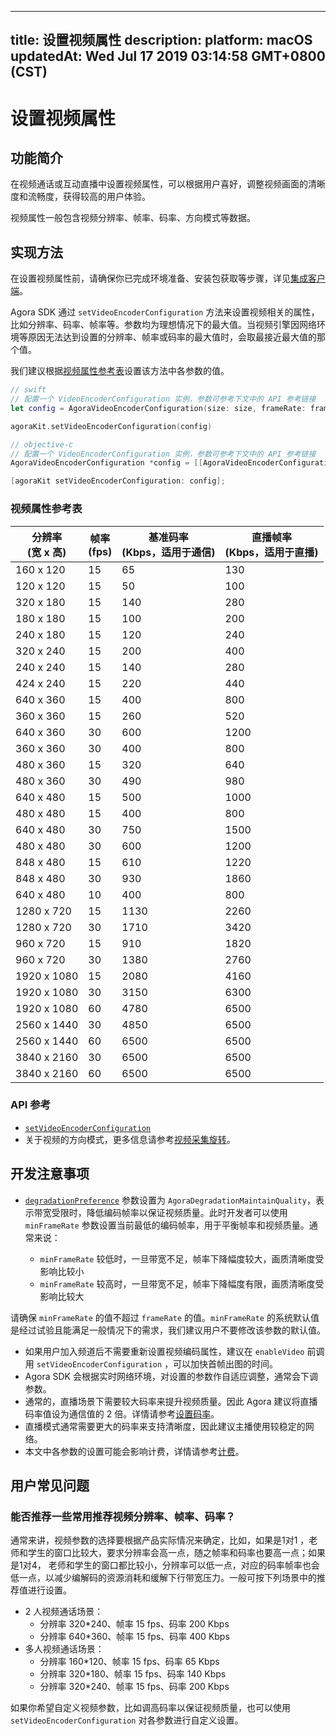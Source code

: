 
---
title: 设置视频属性
description: 
platform: macOS
updatedAt: Wed Jul 17 2019 03:14:58 GMT+0800 (CST)
---
# 设置视频属性
## 功能简介
在视频通话或互动直播中设置视频属性，可以根据用户喜好，调整视频画面的清晰度和流畅度，获得较高的用户体验。

视频属性一般包含视频分辨率、帧率、码率、方向模式等数据。

## 实现方法

在设置视频属性前，请确保你已完成环境准备、安装包获取等步骤，详见[集成客户端](../../cn/Interactive%20Broadcast/mac_video.md)。

Agora SDK 通过 `setVideoEncoderConfiguration` 方法来设置视频相关的属性，比如分辨率、码率、帧率等。参数均为理想情况下的最大值。当视频引擎因网络环境等原因无法达到设置的分辨率、帧率或码率的最大值时，会取最接近最大值的那个值。

我们建议根据[视频属性参考表](#video_profile)设置该方法中各参数的值。

```swift
// swift
// 配置一个 VideoEncoderConfiguration 实例，参数可参考下文中的 API 参考链接
let config = AgoraVideoEncoderConfiguration(size: size, frameRate: frameRate, bitrate: bitrate, orientationMode: orientationMode, degradationPreference: degradationPreference)

agoraKit.setVideoEncoderConfiguration(config)
```

```objective-c
// objective-c
// 配置一个 VideoEncoderConfiguration 实例，参数可参考下文中的 API 参考链接
AgoraVideoEncoderConfiguration *config = [[AgoraVideoEncoderConfiguration alloc] initWithSize: size frameRate: frameRate bitrate: bitrate orientationMode: AgoraVideoOutputOrientationModeAdaptative degradationPreference: AgoraDegradationMaintainQuality];

[agoraKit setVideoEncoderConfiguration: config];
```

<a id="video_profile"></a>
### 视频属性参考表

| 分辨率<br>(宽 x 高) | 帧率<br>(fps) | 基准码率<br>(Kbps，适用于通信) | 直播帧率<br>(Kbps，适用于直播) |
| ------------------- | ------------- | ------------------------------ | ------------------------------ |
| 160 x 120           | 15            | 65                             | 130                            |
| 120 x 120           | 15            | 50                             | 100                            |
| 320 x 180           | 15            | 140                            | 280                            |
| 180 x 180           | 15            | 100                            | 200                            |
| 240 x 180           | 15            | 120                            | 240                            |
| 320 x 240           | 15            | 200                            | 400                            |
| 240 x 240           | 15            | 140                            | 280                            |
| 424 x 240           | 15            | 220                            | 440                            |
| 640 x 360           | 15            | 400                            | 800                            |
| 360 x 360           | 15            | 260                            | 520                            |
| 640 x 360           | 30            | 600                            | 1200                           |
| 360 x 360           | 30            | 400                            | 800                            |
| 480 x 360           | 15            | 320                            | 640                            |
| 480 x 360           | 30            | 490                            | 980                            |
| 640 x 480           | 15            | 500                            | 1000                           |
| 480 x 480           | 15            | 400                            | 800                            |
| 640 x 480           | 30            | 750                            | 1500                           |
| 480 x 480           | 30            | 600                            | 1200                           |
| 848 x 480           | 15            | 610                            | 1220                           |
| 848 x 480           | 30            | 930                            | 1860                           |
| 640 x 480           | 10            | 400                            | 800                            |
| 1280 x 720          | 15            | 1130                           | 2260                           |
| 1280 x 720          | 30            | 1710                           | 3420                           |
| 960 x 720           | 15            | 910                            | 1820                           |
| 960 x 720           | 30            | 1380                           | 2760                           |
| 1920 x 1080         | 15            | 2080                           | 4160                           |
| 1920 x 1080         | 30            | 3150                           | 6300                           |
| 1920 x 1080         | 60            | 4780                           | 6500                           |
| 2560 x 1440         | 30            | 4850                           | 6500                           |
| 2560 x 1440         | 60            | 6500                           | 6500                           |
| 3840 x 2160         | 30            | 6500                           | 6500                           |
| 3840 x 2160         | 60            | 6500                           | 6500                           |


### API 参考
* [`setVideoEncoderConfiguration`](https://docs.agora.io/cn/Interactive%20Broadcast/API%20Reference/oc/v2.4/Classes/AgoraRtcEngineKit.html#//api/name/setVideoEncoderConfiguration:)
* 关于视频的方向模式，更多信息请参考[视频采集旋转](../../cn/Interactive%20Broadcast/rotation_guide_ios.md)。

## 开发注意事项
- [`degradationPreference`](https://docs.agora.io/cn/Interactive%20Broadcast/API%20Reference/oc/v2.4/Classes/AgoraVideoEncoderConfiguration.html#//api/name/degradationPreference) 参数设置为 `AgoraDegradationMaintainQuality`，表示带宽受限时，降低编码帧率以保证视频质量。此时开发者可以使用 `minFrameRate` 参数设置当前最低的编码帧率，用于平衡帧率和视频质量。通常来说：

	- `minFrameRate` 较低时，一旦带宽不足，帧率下降幅度较大，画质清晰度受影响比较小
	- `minFrameRate` 较高时，一旦带宽不足，帧率下降幅度有限，画质清晰度受影响比较大

 请确保 `minFrameRate` 的值不超过 `frameRate` 的值。`minFrameRate` 的系统默认值是经过试验且能满足一般情况下的需求，我们建议用户不要修改该参数的默认值。
- 如果用户加入频道后不需要重新设置视频编码属性，建议在 `enableVideo` 前调用 `setVideoEncoderConfiguration` ，可以加快首帧出图的时间。
- Agora SDK 会根据实时网络环境，对设置的参数作自适应调整，通常会下调参数。
- 通常的，直播场景下需要较大码率来提升视频质量。因此 Agora 建议将直播码率值设为通信值的 2 倍。详情请参考[设置码率](https://docs.agora.io/cn/Interactive%20Broadcast/API%20Reference/oc/Classes/AgoraVideoEncoderConfiguration.html#//api/name/bitrate)。 
- 直播模式通常需要更大的码率来支持清晰度，因此建议主播使用较稳定的网络。
- 本文中各参数的设置可能会影响计费，详情请参考[计费](../../cn/Agora%20Platform/billing_faq.md)。


## 用户常见问题

### 能否推荐一些常用推荐视频分辨率、帧率、码率？

通常来讲，视频参数的选择要根据产品实际情况来确定，比如，如果是1对1 ，老师和学生的窗口比较大，要求分辨率会高一点，随之帧率和码率也要高一点；如果是1对4， 老师和学生的窗口都比较小，分辨率可以低一点，对应的码率帧率也会低一点，以减少编解码的资源消耗和缓解下行带宽压力。一般可按下列场景中的推荐值进行设置。

- 2 人视频通话场景：
  - 分辨率 320*240、帧率 15 fps、码率 200 Kbps 
  - 分辨率 640*360、帧率 15 fps、码率 400  Kbps
- 多人视频通话场景：
  - 分辨率 160*120、帧率 15 fps、码率 65 Kbps
  - 分辨率 320*180、帧率 15 fps、码率 140  Kbps
  - 分辨率 320*240、帧率 15 fps、码率 200 Kbps

如果你希望自定义视频参数，比如调高码率以保证视频质量，也可以使用 `setVideoEncoderConfiguration` 对各参数进行自定义设置。
